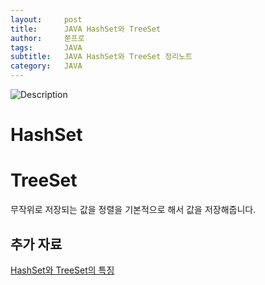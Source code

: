 ```yaml
---
layout:     post
title:      JAVA HashSet와 TreeSet
author:     쭌프로
tags:       JAVA
subtitle:   JAVA HashSet와 TreeSet 정리노트
category:   JAVA
---
```


<!-- Start Writing Below in Markdown -->

![Description](https://alalstjr.github.io/jjunpro.github.io/img/java_bg.png)

# HashSet

<script src="https://gist.github.com/alalstjr/9257a7a616749ff61c93d70b0c7dbdbd.js"></script>

# TreeSet

무작위로 저장되는 값을 정렬을 기본적으로 해서 값을 저장해줍니다.

<script src="https://gist.github.com/alalstjr/3127a0b166d7c68a68ec6f60ead84120.js"></script>

## 추가 자료

<a href="https://swalloow.tistory.com/36">HashSet와 TreeSet의 특징</a>
